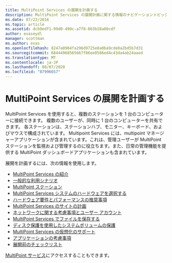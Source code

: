 ```yaml
---
title: MultiPoint Services の展開を計画する
description: MultiPoint Services の展開計画に関する情報のナビゲーショントピック
ms.date: 07/22/2016
ms.topic: article
ms.assetid: dcb9edf1-99d0-490c-a7f8-863b18a80cdf
author: evaseydl
manager: scottman
ms.author: evas
ms.openlocfilehash: 8247a0984fa296d9725e8a0ba9cde8a2bd5b7d31
ms.sourcegitcommit: 68444968565667f86ee0586ed4c43da4ab24aaed
ms.translationtype: MT
ms.contentlocale: ja-JP
ms.lasthandoff: 08/07/2020
ms.locfileid: "87996657"
---
```

# <a name="planning-a-multipoint-services-deployment"></a>MultiPoint Services の展開を計画する
MultiPoint Services を使用すると、複数のステーションを 1 台のコンピューターに接続できます。 複数のユーザーが、同時に 1 台のコンピューターを共有できます。 各ステーションは、ステーションハブ、モニター、キーボード、およびマウスで構成されています。 Multipoint Services には、multipoint マネージャーアプリケーションが含まれています。これは、管理ユーザーが MultiPoint ステーションを監視および管理するのに役立ちます。また、日常の管理機能を提供する MultiPoint ダッシュボードアプリケーションも含まれています。

展開を計画するには、次の情報を使用します。

-   [MultiPoint Services の紹介](Introducing-MultiPoint-services.md)
-   [一般的な利用シナリオ](Common-MultiPoint-services-Usage-Scenarios.md)
-   [MultiPoint ステーション](MultiPoint-services-Stations.md)
-   [MultiPoint Services システムのハードウェアを選択する](./select-hardware-mps.md)
-   [ハードウェア要件とパフォーマンスの推奨事項](./hardware-and-performance-recommendations.md)
-   [MultiPoint Services のサイトの計画](MultiPoint-services-Site-Planning.md)
-   [ネットワークに関する考慮事項とユーザー アカウント](Network-Considerations-and-User-Accounts.md)
-   [MultiPoint Services でファイルを保存する](Storing-Files-with-MultiPoint-services.md)
-   [ディスク保護を使用したシステムボリュームの保護](Protecting-the-System-Volume-with-Disk-Protection.md)
-   [MultiPoint Services の仮想化のサポート](MultiPoint-services-Virtualization-Support.md)
-   [アプリケーションの考慮事項](Application-Considerations.md)
-   [展開前のチェックリスト](Predeployment-Checklist.md)

[MultiPoint サービス](./introducing-multipoint-services.md)にアクセスすることもできます。